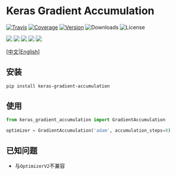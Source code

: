 # Keras Gradient Accumulation

[![Travis](https://travis-ci.org/CyberZHG/keras-gradient-accumulation.svg)](https://travis-ci.org/CyberZHG/keras-gradient-accumulation)
[![Coverage](https://coveralls.io/repos/github/CyberZHG/keras-gradient-accumulation/badge.svg?branch=master)](https://coveralls.io/github/CyberZHG/keras-gradient-accumulation)
[![Version](https://img.shields.io/pypi/v/keras-gradient-accumulation.svg)](https://pypi.org/project/keras-gradient-accumulation/)
![Downloads](https://img.shields.io/pypi/dm/keras-gradient-accumulation.svg)
![License](https://img.shields.io/pypi/l/keras-gradient-accumulation.svg)

![](https://img.shields.io/badge/keras-tensorflow-blue.svg)
![](https://img.shields.io/badge/keras-theano-blue.svg)
![](https://img.shields.io/badge/keras-tf.keras-blue.svg)
![](https://img.shields.io/badge/keras-tf.keras/eager-blue.svg)
![](https://img.shields.io/badge/keras-tf.keras/2.0_beta-blue.svg)

\[[中文](https://github.com/CyberZHG/keras-gradient-accumulation/blob/master/README.zh-CN.md)|[English](https://github.com/CyberZHG/keras-gradient-accumulation/blob/master/README.md)\]

## 安装

```bash
pip install keras-gradient-accumulation
```

## 使用

```python
from keras_gradient_accumulation import GradientAccumulation

optimizer = GradientAccumulation('adam', accumulation_steps=8)
```

## 已知问题

* 与`OptimizerV2`不兼容
